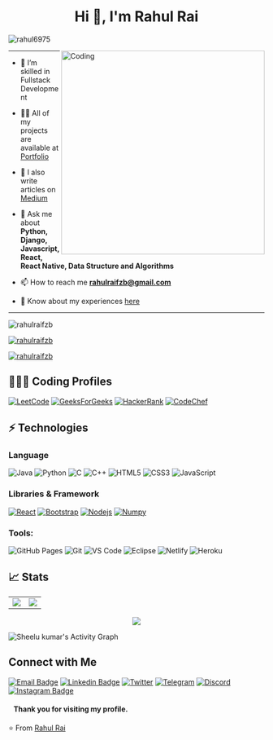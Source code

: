 <h1 align="center">Hi 👋, I'm Rahul Rai</h1>


<p align="left"> <img src="https://komarev.com/ghpvc/?username=rahul6975&label=Profile%20views&color=0e75b6&style=flat" alt="rahul6975" /> </p>

<img align="right" alt="Coding" width="400" src="https://media.giphy.com/media/odmqozPudZor6yF3VK/giphy.gif">

<hr />

- 🌱 I’m skilled in Fullstack Development

- 👨‍💻 All of my projects are available at [Portfolio](https://rahulraifzb.github.io/#/)

- 📝 I also write articles on [Medium](https://rahulrockin.medium.com)

- 💬 Ask me about **Python, Django, Javascript, React, React Native, Data Structure and Algorithms**

- 📫 How to reach me **rahulraifzb@gmail.com**

- 📄 Know about my experiences [here](https://drive.google.com/file/d/1Dn5QJa4hQeOA1gyShvzw4RY6-9t6BIV4/view)

<hr />


<p align="left"> <img src="https://komarev.com/ghpvc/?username=rahulraifzb&label=Profile%20views&color=0e75b6&style=flat" alt="rahulraifzb" /> </p>

<p align="left"> <a href="https://github.com/ryo-ma/github-profile-trophy"><img src="https://github-profile-trophy.vercel.app/?username=rahulraifzb" alt="rahulraifzb" /></a> </p>

<p align="left"> <a href="https://twitter.com/rahulraifzb" target="blank"><img src="https://img.shields.io/twitter/follow/rahulraifzb?logo=twitter&style=for-the-badge" alt="rahulraifzb" /></a> </p>

## 👨🏻‍💻 Coding Profiles

[![LeetCode](https://img.shields.io/badge/-LeetCode-FFA116?style=flat-square&logo=LeetCode&logoColor=black)](https://leetcode.com/rahulraifzb/)
[![GeeksForGeeks](https://img.shields.io/badge/-GeeksForGeeks-05CC47?style=flat-square&logo=GeeksForGeeks&logoColor=black)](https://auth.geeksforgeeks.org/user/rahulraifzb)
[![HackerRank](https://img.shields.io/badge/-HackerRank-2EC866?style=flat-square&logo=HackerRank&logoColor=white)](https://www.hackerrank.com/rahulraifzb)
[![CodeChef](https://img.shields.io/badge/-CodeChef-5B4638?style=flat-square&logo=CodeChef&logoColor=white)](https://www.codechef.com/users/rahulraifzb)

## ⚡ Technologies

### Language

![Java](https://img.shields.io/badge/-java-E34A86?style=flat-square&logo=java)
![Python](https://img.shields.io/badge/-Python-black?style=flat-square&logo=Python)
![C](https://img.shields.io/badge/-C-00599C?style=flat-square&logo=c)
![C++](https://img.shields.io/badge/-C++-00599C?style=flat-square&logo=cplusplus)
![HTML5](https://img.shields.io/badge/-HTML5-E34F26?style=flat-square&logo=html5&logoColor=white)
![CSS3](https://img.shields.io/badge/-CSS3-1572B6?style=flat-square&logo=css3)
![JavaScript](https://img.shields.io/badge/-JavaScript-black?style=flat-square&logo=javascript)

### Libraries & Framework

[![React](https://img.shields.io/badge/-React-black?style=flat-square&logo=react)](https://reactjs.org/)
[![Bootstrap](https://img.shields.io/badge/-Bootstrap-563D7C?style=flat-square&logo=bootstrap)](https://getbootstrap.com/)
[![Nodejs](https://img.shields.io/badge/-Nodejs-black?style=flat-square&logo=Node.js)](https://nodejs.org/)<!-- ![MongoDB](https://img.shields.io/badge/MongoDB-%234ea94b.svg?logo=mongodb&logoColor=white) -->
[![Numpy](https://img.shields.io/badge/Numpy%20-%23013243.svg?logo=numpy&style=flat-square&logoColor=white)](https://numpy.org/)

### Tools:

![GitHub Pages](https://img.shields.io/badge/GitHub%20Pages-%23327FC7.svg?logo=github&style=flat-square&logoColor=white)
![Git](https://img.shields.io/badge/-Git-black?style=flat-square&logo=git)
![VS Code](https://img.shields.io/badge/-VS%20Code-007ACC?style=flat-square&logo=visual-studio-code)
![Eclipse](https://img.shields.io/badge/Eclipse-2C2255?style=flat-square&logo=eclipse&logoColor=white)
![Netlify](https://img.shields.io/badge/-Netlify-%2300C7B7?style=flat-square&logo=netlify&logoColor=ffffff)
![Heroku](https://img.shields.io/badge/Heroku%20-%23430098.svg?style=flat-square&logo=heroku&logoColor=white)

## 📈 Stats

<table>
<tr>
<td>
<img src="https://github-readme-stats.vercel.app/api?username=rahulraifzb&include_all_commits=true&count_private=true&show_icons=true&line_height=20&theme=tokyonight"/>
<td><img src="https://github-readme-stats.vercel.app/api/top-langs?username=rahulraifzb&show_icons=true&locale=en&layout=compact&theme=tokyonight" />
</td>
</tr>
</table>
<p align="center">
<img align="center" src="https://github-readme-streak-stats.herokuapp.com/?user=rahulraifzb&theme=tokyonight" />
</p>

<img alt="Sheelu kumar's Activity Graph" src="https://activity-graph.herokuapp.com/graph?username=rahulraifzb&bg_color=0D1117&color=5BCDEC&line=5BCDEC&point=FFFFFF&hide_border=true" />

## Connect with Me
[![Email Badge](https://img.shields.io/badge/-Email-c14438?style=flat-square&logo=Gmail&logoColor=white&link=mailto:rrai06125@gmail.com)](mailto:rrai06125@gmail.com)
[![Linkedin Badge](https://img.shields.io/badge/-LinkedIn-blue?style=flat-square&logo=Linkedin&logoColor=white&link=https://www.linkedin.com/in/rahulraifzb/)](https://www.linkedin.com/in/rahulraifzb/)
[![Twitter](https://img.shields.io/badge/Twitter-1DA1F2?style=flat-square&logo=twitter&logoColor=white)](https://twitter.com/rahulraifzb)
[![Telegram](https://img.shields.io/badge/-Telegram-blue?style=flat-square&logo=Telegram&logoColor=white)](https://t.me/rahulraifzb)
[![Discord](https://img.shields.io/badge/-Discord-7289DA?style=flat-square&logo=discord&logoColor=white)](https://discordapp.com/users/745686149359599707)
[![Instagram Badge](https://img.shields.io/badge/-Instagram-purple?style=flat-square&logo=instagram&logoColor=white&link=https://instagram.com/rahulraifzb/)](https://instagram.com/rahulraifzb)


#### &nbsp;&nbsp; Thank you for visiting my profile.

⭐️ From [Rahul Rai](https://github.com/rahulraifzb)
